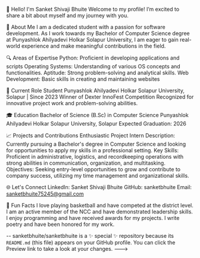 👋 Hello! I'm Sanket Shivaji Bhuite
Welcome to my profile! I’m excited to share a bit about myself and my journey with you.

🌟 About Me
I am a dedicated student with a passion for software development. As I work towards my Bachelor of Computer Science degree at Punyashlok Ahilyadevi Holkar Solapur University, I am eager to gain real-world experience and make meaningful contributions in the field.

🔍 Areas of Expertise
Python: Proficient in developing applications and scripts
Operating Systems: Understanding of various OS concepts and functionalities.
Aptitude: Strong problem-solving and analytical skills.
Web Development: Basic skills in creating and maintaining websites

💼 Current Role
Student
Punyashlok Ahilyadevi Holkar Solapur University, Solapur | Since 2023
Winner of Dexter InnoFest Competition
Recognized for innovative project work and problem-solving abilities.

🎓 Education
Bachelor of Science (B.Sc) in Computer Science
Punyashlok Ahilyadevi Holkar Solapur University, Solapur
Expected Graduation: 2026

📈 Projects and Contributions
Enthusiastic Project Intern
Description: Currently pursuing a Bachelor's degree in Computer Science and looking for opportunities to apply my skills in a professional setting.
Key Skills: Proficient in administrative, logistics, and recordkeeping operations with strong abilities in communication, organization, and multitasking.
Objectives: Seeking entry-level opportunities to grow and contribute to company success, utilizing my time management and organizational skills.

🌐 Let's Connect
LinkedIn: Sanket Shivaji Bhuite
GitHub: sanketbhuite
Email: sanketbhuite75245@gmail.com

🌱 Fun Facts
I love playing basketball and have competed at the district level.
I am an active member of the NCC and have demonstrated leadership skills.
I enjoy programming and have received awards for my projects.
I write poetry and have been honored for my work.

--
sanketbhuite/sanketbhuite is a ✨ special ✨ repository because its `README.md` (this file) appears on your GitHub profile.
You can click the Preview link to take a look at your changes.
--->
